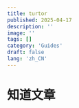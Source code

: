 ```yaml
---
title: turtor
published: 2025-04-17
description: ''
image: ''
tags: []
category: 'Guides'
draft: false 
lang: 'zh_CN'
---
```

# 知道文章
